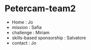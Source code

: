 # Petercam-team2


- Home : Jo
- mission : Safia
- challenge : Miriam
- skills-based sponsorship : Salvatore
- contact : Jo

